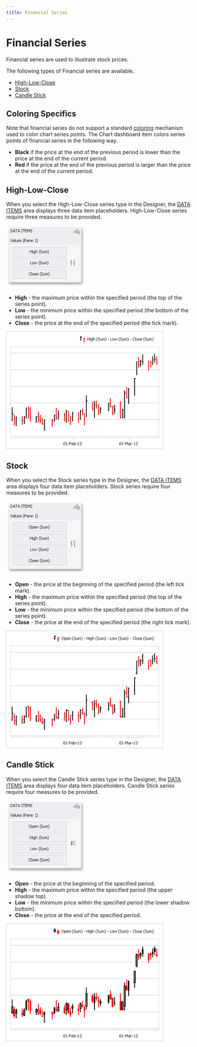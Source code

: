 ```yaml
---
title: Financial Series
---
```

# Financial Series
Financial series are used to illustrate stock prices.

The following types of Financial series are available.
* [High-Low-Close](#high-low-close)
* [Stock](#stock)
* [Candle Stick](#candle-stick)

## Coloring Specifics
Note that financial series do not support a standard [coloring](../../../../../../dashboard-for-desktop/articles/dashboard-designer/appearance-customization/coloring.md) mechanism used to color chart series points. The Chart dashboard item colors series points of financial series in the following way.
* **Black** if the price at the end of the previous period is lower than the price at the end of the current period.
* **Red** if the price at the end of the previous period is larger than the price at the end of the current period.

## <a name="high-low-close"/>High-Low-Close
When you select the High-Low-Close series type in the Designer, the [DATA ITEMS](../../../../../../dashboard-for-desktop/articles/dashboard-designer/ui-elements/data-items-pane.md) area displays three data item placeholders. High-Low-Close series require three measures to be provided.

![HighLowClose_DataBinding](../../../../../images/Img117795.png)
* **High** - the maximum price within the specified period (the top of the series point).
* **Low** - the minimum price within the specified period (the bottom of the series point).
* **Close** - the price at the end of the specified period (the tick mark).

![HighLowCloseSeries](../../../../../images/Img117792.png)

## <a name="stock"/>Stock
When you select the Stock series type in the Designer, the [DATA ITEMS](../../../../../../dashboard-for-desktop/articles/dashboard-designer/ui-elements/data-items-pane.md) area displays four data item placeholders. Stock series require four measures to be provided.

![OpenHighLowClose_DataBinding](../../../../../images/Img117798.png)
* **Open** - the price at the beginning of the specified period (the left tick mark).
* **High** - the maximum price within the specified period (the top of the series point).
* **Low** - the minimum price within the specified period (the bottom of the series point).
* **Close** - the price at the end of the specified period (the right tick mark).

![OpenHighLowCloseSeries](../../../../../images/Img117793.png)

## <a name="candle-stick"/>Candle Stick
When you select the Candle Stick series type in the Designer, the [DATA ITEMS](../../../../../../dashboard-for-desktop/articles/dashboard-designer/ui-elements/data-items-pane.md) area displays four data item placeholders. Candle Stick series require four measures to be provided.

![CandleStick_DataBinding](../../../../../images/Img117799.png)
* **Open** - the price at the beginning of the specified period.
* **High** - the maximum price within the specified period (the upper shadow top).
* **Low** - the minimum price within the specified period (the lower shadow bottom).
* **Close** - the price at the end of the specified period.

![CandleStickSeries](../../../../../images/Img117794.png)